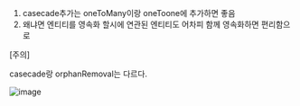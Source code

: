 1. casecade추가는 oneToMany이랑 oneToone에 추가하면 좋음
2. 왜냐면 엔티티를 영속화 할시에 연관된 엔티티도 어차피 함께 영속화하면 편리함으로

[주의]

casecade랑 orphanRemoval는 다르다.

![image](https://user-images.githubusercontent.com/108928206/192946943-57687602-79b5-4544-8f66-aec3be521450.png)



